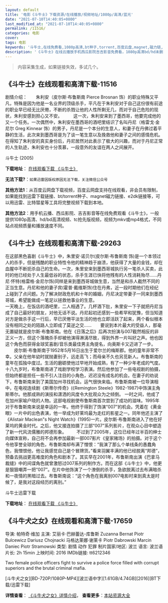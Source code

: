```yaml
---
layout: default
title: '电影《斗牛士》下载资源/在线播放/视频地址/1080p/高清/蓝光'
date: "2021-07-10T14:40:05+0800"
last_modified_at: "2021-07-10T14:40:05+0800"
permalink: /11516/
categories: 电影
cover:
tags: 电影
keywords: '斗牛士,在线免费看,1080p高清,bt种子,torrent,百度云盘,magnet,磁力链,迅雷下载资源'
description: '《斗牛士》在线云播放手机西瓜影院吉吉影音免费看，1080p高清bd/hd未删减完整版和tc抢先枪版，mkv/mp4格式，附带bt/torrent种子、magnet/磁力链、百度云盘、网盘资源迅雷下载链接'
---
```


>内容采集生成，如果链接失效，多试几个。


## 《斗牛士》在线观看和高清下载-11516

剧情介绍：　　朱利安（皮尔斯·布鲁斯南 Pierce Brosnan 饰）的职业特殊又平凡，特殊是因为他是一名业界的顶级杀手，平凡在于朱利安对于自己这份很有前途的职业早已经无比厌倦，不断的杀戮让他的人性所剩无几，而对于自己危险的现状，朱利安感到担心又不安。  　　这一次，朱利安来到了墨西哥，他要完成他的又一个任务。一次偶然中，朱利安在墨西哥的酒吧里结识了名叫丹尼（格雷戈·金尼尔 Greg Kinnear 饰）的男子，丹尼是一个本分的生意人，和妻子在丹佛过着平静的生活，此次来到墨西哥是为了谈一笔生意以及挽救他和妻子之间的感情危机。在得知了朱利安的真实身份后，丹尼居然对此表示了极大的兴趣，而对于丹尼正常的人生轨迹，朱利安也十分羡慕，一段意外的友谊在两人之间展开。


斗牛士 (2005)

**下载地址**： [在线观看下载 《斗牛士》](https://www.btbtdy.me/btdy/dy7659.html) 


**无法下载?**：`如果迅雷因版权原因无法下载，关注微信公众号 `

**其他方法1**：从百度云网盘下载视频，百度云网盘支持在线观看，非会员有限制，如果能找到迅雷下载链接、bt/torrent种子、magnet磁力链接、e2dk链接等，可以用迅雷、比特彗星等工具将完整视频下载到本地。

**其他方法2**：用手机云播、西瓜影院、吉吉影音等在线免费观看《斗牛士》，一般提供1080p高清、hd/bd高清视频、tc抢先版视频，视频为mkv或mp4格式，不同站点视频质量和播放速度不同。


## 《斗牛士》在线观看和高清下载-29263

在这部黑色喜剧《斗牛士》中，朱里安·诺贝尔(皮尔斯&middot;布鲁斯南 饰)是一个本领过人的杀手，但是残酷的职业特性令他的精神趋于崩溃，他获得了大量的金钱，却在血腥中不断扼杀自己的生命。一次，朱里安来到墨西哥城执行另一笔杀人买卖，此时的他已经处于人生最低谷的状态，杀手生涯已快将他残有的人性消耗殆尽&hellip;…丹尼·怀特(格雷格&middot;金尼尔饰)同样是来到墨西哥城做生意，当然是和杀人截然不同的正当生意。丹尼和他的妻子宾(霍普·戴维斯饰)住在丹弗，近一段时期他们在经纪上碰到了点问题。为了解决财政危机和十年的婚姻，丹尼决定带妻子一同来到墨西哥城，希望能做成一笔足以拯救他事业的生意。<br />一天晚上，在饭店的酒吧里，二人相遇了。几杯酒下肚，朱里安一下子就把丹尼当成了自己最好的朋友，对他无话不说。丹尼起初还感到一些希罕和犹豫，但当知道对方是做杀手这一行后，早已厌倦平淡生活的他也立即活跃了起来，两个看似根本没有相同之处的陌路人立即成了莫逆之交&hellip;…　　要说到本片最大的受益人，那毫无置疑就是皮尔斯·布鲁斯南。他在《日落之后》后再次扮演与007截然相反的非正义一方，但这个落魄杀手却被他演得淋漓尽致，得到外界一片叫好之声。他也因这个角色而获得金球奖喜剧/音乐类最佳男主角提名，向奥斯卡又迈进了一步。<br />　　皮尔斯&middot;布鲁斯南于1952年5月16日出生于爱尔兰的梅斯郡。他的童年非常不幸。父亲在他年幼时就抛妻别子，远走高飞；而母亲不久也另觅新人。布鲁斯南的童年在孤独中度过。生活的磨砺使他过早地开始成熟，有了一种少年老成的气度。十八九岁时，布鲁斯南进了戏剧学校学习表演。然后他参加了一些电视剧的拍摄，但始终都是担任一些不引人注目的小角色，迟迟没有成名的机会。在妻子的劝说下，布鲁斯南来到了美国加州寻找机会。运气很快来临。布鲁斯南被一位导演相中，在电视连续剧《斯蒂尔传奇》(《Remington Steele》1982-1987)中饰演主角斯蒂尔。他那成熟的演技和潇洒的风度令大批观众为之倾倒。 一时之间，他成了在加州家喻户晓的人物。这部电视剧使布鲁斯南首次尝到了成功的滋味。1995年对于布鲁斯南来说是幸运的一年。他终于得到了饰演&ldquo;007”的机会。凭着在《黄金眼》一片中的出色表演，他一举成为好莱坞最为走红的影星之一。同年他还主演了《Alistair Maclean"s Night Watch》(1995)一片。皮尔斯·布鲁斯南进入了他在好莱坞的黄金时代。之后，他又接连拍摄了三部&ldquo;007”系列影片，在观众心目中塑造了新一代风流儒雅的邦德形象。 　　不过到了2005年，这位已经年过半百的绅士向媒体宣称，自己将不会再参加最新一部007影片《皇家赌场》的拍摄。对于这个令他享誉全球的角色，布鲁斯南却布满了憎恨：“我演了那么个单线条的愚蠢角色，我憎恨他，他让我感觉自己是个冒牌货。&rdquo;看来羽翼丰满的他已经脱离“邦德”，预备去挑战更高难度的角色和剧本了。其实早在2001年，布鲁斯南出演《巴拿马裁缝》中的间谍角色就曾激怒过007系列的制作方。而在这部《斗牛士》中，他更是狠狠嘲弄一把&ldquo;007”。在片中他饰演了一个潦倒的杀手，急欲脱离过去布满暗杀和一夜情的黑暗过去。布鲁斯南说：&ldquo;这个角色在我离别007电影时来到真太是时候了，是我对这段经历的离别。&rdquo;


斗牛士迅雷下载

**下载地址**： [在线观看下载 《斗牛士》](https://www.993dy.com//vod-detail-id-15540.html) 


## 《斗牛犬之女》在线观看和高清下载-17659

导演: 帕特奇·维加 主演: 艾丽卡·巴赫蕾达-库鲁斯 Zuzanna Bernat Piotr Bulcewicz Dariusz Chojnacki 马格达莱娜·谢莱卡 Piotr Dabrowski Marcin Daniec Piotr Stramowski 类型: 剧情 动作 犯罪 制片国家/地区: 波兰 语言: 波兰语 片长: 2h 15min 上映时间: 2016 IMDb链接: tt6212346

Two female police officers fight to survive a police force filled with corrupt superiors and the brutal criminal mafia.


[斗牛犬之女][BD-720P/1080P-MP4][波兰语中字][1.61GB/4.74GB][2016][BT下载/迅雷下载]

**详情查看**： [《斗牛犬之女》详情介绍](/movie/17659/)， **查看更多**：[本站资源大全](/movie/t/all/)

